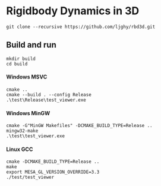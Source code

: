 # Rigidbody Dynamics in 3D

```
git clone --recursive https://github.com/ljghy/rbd3d.git
```

## Build and run

```
mkdir build
cd build
```

#### Windows MSVC

```
cmake ..
cmake --build . --config Release
.\test\Release\test_viewer.exe
```

#### Windows MinGW

```
cmake -G"MinGW Makefiles" -DCMAKE_BUILD_TYPE=Release ..
mingw32-make
.\test\test_viewer.exe
```

#### Linux GCC

```
cmake -DCMAKE_BUILD_TYPE=Release ..
make 
export MESA_GL_VERSION_OVERRIDE=3.3
./test/test_viewer
```
